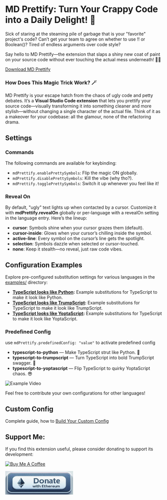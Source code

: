# MD Prettify: Turn Your Crappy Code into a Daily Delight! 🎉

Sick of staring at the steaming pile of garbage that is your "favorite" project's code? 
Can’t get your team to agree on whether to use !! or Boolean()? 
Tired of endless arguments over code style? 

Say hello to MD Prettify—the extension that slaps a shiny new coat of paint on your source code without ever touching the actual mess underneath! 🎨✨

[Download MD Prettify](https://marketplace.visualstudio.com/items?itemName=drboria.md-prettify)

### How Does This Magic Trick Work? 🪄

MD Prettify is your escape hatch from the chaos of ugly code and petty debates. 
It’s a **Visual Studio Code extension** that lets you prettify your source code—visually transforming it into something cleaner and more stylish—without changing a single character of the actual file. 
Think of it as a makeover for your codebase: all the glamour, none of the refactoring drama.

## Settings

### Commands

The following commands are available for keybinding:
* `mdPrettify.enablePrettySymbols`: Flip the magic ON globally.
* `mdPrettify.disablePrettySymbols`: Kill the vibe (why tho?).
* `mdPrettify.togglePrettySymbols`: Switch it up whenever you feel like it!

### Reveal On

By default, "ugly" text lights up when contacted by a cursor. 
Customize it with **mdPrettify.revealOn** globally or per-language with a revealOn setting in the language entry. Here’s the lineup:

*  **cursor**: Symbols shine when your cursor grazes them (default).
*  **cursor-inside**: Glows when your cursor’s chilling inside the symbol.
*  **active-line**: Every symbol on the cursor’s line gets the spotlight.
*  **selection**: Symbols dazzle when selected or cursor-touched.
*  **none**: Keep it stealth—no reveal, just raw code vibes.

## Configuration Examples

Explore pre-configured substitution settings for various languages in the [examples/](./examples) directory:


*   **[TypeScript looks like Python](./examples/typescript-to-python.json):** Example substitutions for TypeScript to make it look like Python.
*   **[TypeScript looks like TrumpScript](./examples/typescript-to-python.json):** Example substitutions for TypeScript to make it look like TrumpScript.
*   **[TypeScript looks like YoptaScript](./examples/typescript-to-yoptascript.json):** Example substitutions for TypeScript to make it look like YoptaScript.

### Predefined Config
use ```mdPrettify.predefinedConfig: "value"``` to activate predefined config

* **typescript-to-python** — Make TypeScript strut like Python. 🐍
* **typescript-to-trumpscript** — Turn TypeScript into bold TrumpScript swagger. 🦁
* **typescript-to-yoptascript** — Flip TypeScript to quirky YoptaScript chaos. 😎

![Example Video](./examples/example.gif)

Feel free to contribute your own configurations for other languages!


## Custom Config

Complete guide, how to [Build Your Custom Config](./examples/custom-config.md)

## Support Me:

If you find this extension useful, please consider donating to support its development:

<a href="https://www.buymeacoffee.com/miki_du" target="_blank"><img src="https://cdn.buymeacoffee.com/buttons/v2/default-yellow.png" alt="Buy Me A Coffee" style="height: 60px !important;width: 217px !important;" ></a>

<a href="https://etherscan.io/address/0x1A3471C0Fa1b8512b5423d3Bd715560639AF04Ea" target="_blank"><img src="img/eth.png" alt="Donate with Ethereum" style="height: 75px !important;width: 217px !important;" ></a>
